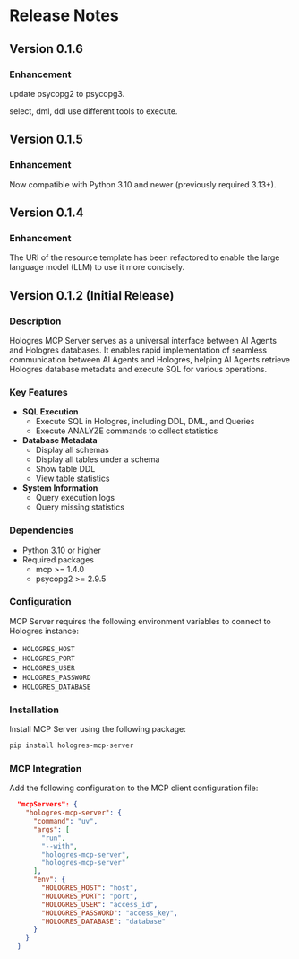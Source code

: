 # Release Notes

## Version 0.1.6

### Enhancement

update psycopg2 to psycopg3.

select, dml, ddl use different tools to execute.

## Version 0.1.5

### Enhancement

Now compatible with Python 3.10 and newer (previously required 3.13+).

## Version 0.1.4

### Enhancement

The URI of the resource template has been refactored to enable the large language model (LLM) to use it more concisely.

## Version 0.1.2 (Initial Release)

### Description

Hologres MCP Server serves as a universal interface between AI Agents and Hologres databases. It enables rapid implementation of seamless communication between AI Agents and Hologres, helping AI Agents retrieve Hologres database metadata and execute SQL for various operations.

### Key Features

- **SQL Execution**
  - Execute SQL in Hologres, including DDL, DML, and Queries
  - Execute ANALYZE commands to collect statistics
- **Database Metadata**
  - Display all schemas
  - Display all tables under a schema
  - Show table DDL
  - View table statistics
- **System Information**
  - Query execution logs
  - Query missing statistics

### Dependencies

- Python 3.10 or higher
- Required packages
  - mcp >= 1.4.0
  - psycopg2 >= 2.9.5

### Configuration

MCP Server requires the following environment variables to connect to Hologres instance:

- `HOLOGRES_HOST`
- `HOLOGRES_PORT`
- `HOLOGRES_USER`
- `HOLOGRES_PASSWORD`
- `HOLOGRES_DATABASE`

### Installation

Install MCP Server using the following package:

```bash
pip install hologres-mcp-server
```

### MCP Integration

Add the following configuration to the MCP client configuration file:

```json
  "mcpServers": {
    "hologres-mcp-server": {
      "command": "uv",
      "args": [
        "run",
        "--with",
        "hologres-mcp-server",
        "hologres-mcp-server"
      ],
      "env": {
        "HOLOGRES_HOST": "host",
        "HOLOGRES_PORT": "port",
        "HOLOGRES_USER": "access_id",
        "HOLOGRES_PASSWORD": "access_key",
        "HOLOGRES_DATABASE": "database"
      }
    }
  }
```
